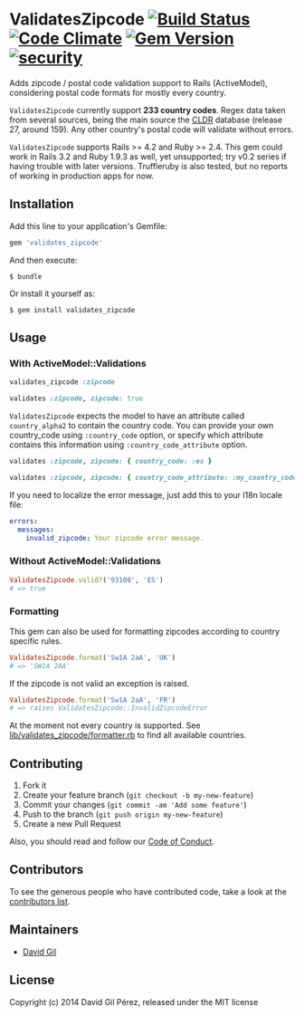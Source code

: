 # ValidatesZipcode [![Build Status](https://secure.travis-ci.org/dgilperez/validates_zipcode.png)](https://travis-ci.org/dgilperez/validates_zipcode) [![Code Climate](https://codeclimate.com/github/dgilperez/validates_zipcode/badges/gpa.svg)](https://codeclimate.com/github/dgilperez/validates_zipcode) [![Gem Version](https://badge.fury.io/rb/validates_zipcode.svg)](http://badge.fury.io/rb/validates_zipcode) [![security](https://hakiri.io/github/dgilperez/validates_zipcode/master.svg)](https://hakiri.io/github/dgilperez/validates_zipcode/master)

Adds zipcode / postal code validation support to Rails (ActiveModel), considering postal code formats for mostly every country.

``ValidatesZipcode`` currently support **233 country codes**. Regex data taken from several sources, being the main source the [CLDR](http://unicode.org/cldr/trac/browser/tags/release-27-d05/common/supplemental/postalCodeData.xml) database (release 27, around 159). Any other country's postal code will validate without errors.

``ValidatesZipcode`` supports Rails >= 4.2 and Ruby >= 2.4. This gem could work in Rails 3.2 and Ruby 1.9.3 as well, yet unsupported; try v0.2 series if having trouble with later versions. Truffleruby is also tested, but no reports of working in production apps for now.

## Installation

Add this line to your application's Gemfile:
```ruby
gem 'validates_zipcode'
```

And then execute:

    $ bundle

Or install it yourself as:

    $ gem install validates_zipcode

## Usage

### With ActiveModel::Validations

```ruby
validates_zipcode :zipcode

validates :zipcode, zipcode: true
```

``ValidatesZipcode`` expects the model to have an attribute called ``country_alpha2`` to contain the country code.
You can provide your own country_code using ``:country_code`` option, or specify which attribute contains this information
using ``:country_code_attribute`` option.

```ruby
validates :zipcode, zipcode: { country_code: :es }

validates :zipcode, zipcode: { country_code_attribute: :my_country_code_column }
```

If you need to localize the error message, just add this to your I18n locale file:

```yaml
errors:
  messages:
    invalid_zipcode: Your zipcode error message.
```

### Without ActiveModel::Validations

```ruby
ValidatesZipcode.valid?('93108', 'ES')
# => true
```

### Formatting

This gem can also be used for formatting zipcodes according to country specific rules.

```ruby
ValidatesZipcode.format('Sw1A 2aA', 'UK')
# => 'SW1A 2AA'
```

If the zipcode is not valid an exception is raised.

```ruby
ValidatesZipcode.format('Sw1A 2aA', 'FR')
# => raises ValidatesZipcode::InvalidZipcodeError
```

At the moment not every country is supported. See [lib/validates_zipcode/formatter.rb](lib/validates_zipcode/formatter.rb) to find all available countries.

## Contributing

1. Fork it
2. Create your feature branch (`git checkout -b my-new-feature`)
3. Commit your changes (`git commit -am 'Add some feature'`)
4. Push to the branch (`git push origin my-new-feature`)
5. Create a new Pull Request

Also, you should read and follow our [Code of Conduct](https://github.com/dgilperez/validates_zipcode/blob/master/CODE_OF_CONDUCT.md).

## Contributors

To see the generous people who have contributed code, take a look at the [contributors list](http://github.com/dgilperez/validates_zipcode/contributors).

## Maintainers

* [David Gil](http://github.com/dgilperez)

## License

Copyright (c) 2014 David Gil Pérez, released under the MIT license
